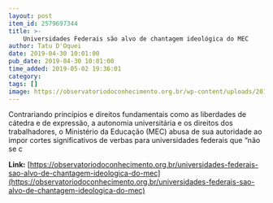 ```yaml
---
layout: post
item_id: 2579697344
title: >-
    Universidades Federais são alvo de chantagem ideológica do MEC
author: Tatu D'Oquei
date: 2019-04-30 10:01:00
pub_date: 2019-04-30 10:01:00
time_added: 2019-05-02 19:36:01
category: 
tags: []
image: https://observatoriodoconhecimento.org.br/wp-content/uploads/2019/04/WhatsApp-Image-2019-04-30-at-09.29.27.jpeg
---
```


Contrariando princípios e direitos fundamentais como as liberdades de cátedra e de expressão, a autonomia universitária e os direitos dos trabalhadores, o Ministério da Educação (MEC) abusa de sua autoridade ao impor cortes significativos de verbas para universidades federais que “não se c

**Link:** [https://observatoriodoconhecimento.org.br/universidades-federais-sao-alvo-de-chantagem-ideologica-do-mec](https://observatoriodoconhecimento.org.br/universidades-federais-sao-alvo-de-chantagem-ideologica-do-mec)


